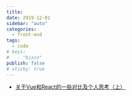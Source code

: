 ```yaml
---
title: 
date: 2019-12-01
sidebar: "auto"
categories:
  - front-end
tags:
  - code
# keys:
#   - "bixin"
publish: false
# sticky: true
---
```



- [关于Vue和React的一些对比及个人思考（上）](https://juejin.im/post/5e153e096fb9a048297390c1)
